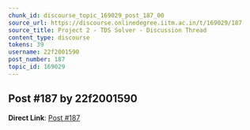 ```yaml
---
chunk_id: discourse_topic_169029_post_187_00
source_url: https://discourse.onlinedegree.iitm.ac.in/t/169029/187
source_title: Project 2 - TDS Solver - Discussion Thread
content_type: discourse
tokens: 39
username: 22f2001590
post_number: 187
topic_id: 169029
---
```


## Post #187 by 22f2001590

**Direct Link**: [Post #187](https://discourse.onlinedegree.iitm.ac.in/t/169029/187)
